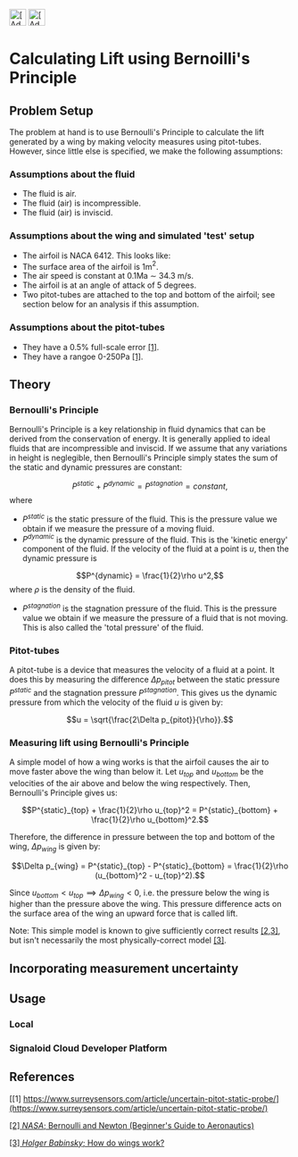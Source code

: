 [<img src="https://assets.signaloid.io/add-to-signaloid-cloud-logo-dark-v6.png#gh-dark-mode-only" alt="[Add to signaloid.io]" height="30">](https://signaloid.io/repositories?connect=https://github.com/janithpet/signaloid-bernoulli#gh-dark-mode-only)
[<img src="https://assets.signaloid.io/add-to-signaloid-cloud-logo-light-v6.png#gh-light-mode-only" alt="[Add to signaloid.io]" height="30">](https://signaloid.io/repositories?connect=https://github.com/janithpet/signaloid-bernoulli#gh-light-mode-only)

# Calculating Lift using Bernoilli's Principle
## Problem Setup
The problem at hand is to use Bernoulli's Principle to calculate the lift generated by a wing by making velocity measures using pitot-tubes. However, since little else is specified, we make the following assumptions:

### Assumptions about the fluid
- The fluid is air.
- The fluid (air) is incompressible.
- The fluid (air) is inviscid.

### Assumptions about the wing and simulated 'test' setup
- The airfoil is NACA 6412. This looks like:
- The surface area of the airfoil is 1m$^2$.
- The air speed is constant at 0.1Ma $\sim$ 34.3 m/s.
- The airfoil is at an angle of attack of 5 degrees.
- Two pitot-tubes are attached to the top and bottom of the airfoil; see section below for an analysis if this assumption.

### Assumptions about the pitot-tubes
- They have a 0.5% full-scale error [[1]](https://www.surreysensors.com/article/uncertain-pitot-static-probe/).
- They have a rangoe 0-250Pa [[1]](https://www.surreysensors.com/article/uncertain-pitot-static-probe/).


## Theory
### Bernoulli's Principle
Bernoulli's Principle is a key relationship in fluid dynamics that can be derived from the conservation of energy. It is generally applied to ideal fluids that are incompressible and inviscid. If we assume that any variations in height is neglegible, then Bernoulli's Principle simply states the sum of the static and dynamic pressures are constant:

$$P^{static} + P^{dynamic} = P^{stagnation} = constant,$$
where
- $P^{static}$ is the static pressure of the fluid. This is the pressure value we obtain if we measure the pressure of a moving fluid.
- $P^{dynamic}$ is the dynamic pressure of the fluid. This is the 'kinetic energy' component of the fluid. If the velocity of the fluid at a point is $u$, then the dynamic pressure is

$$P^{dynamic} = \frac{1}{2}\rho u^2,$$
where $\rho$ is the density of the fluid.

- $P^{stagnation}$ is the stagnation pressure of the fluid. This is the pressure value we obtain if we measure the pressure of a fluid that is not moving. This is also called the 'total pressure' of the fluid.

### Pitot-tubes
A pitot-tube is a device that measures the velocity of a fluid at a point. It does this by measuring the difference $\Delta p_{pitot}$ between the static pressure $P^{static}$ and the stagnation pressure $P^{stagnation}$. This gives us the dynamic pressure from which the velocity of the fluid $u$ is given by:

$$u = \sqrt{\frac{2\Delta p_{pitot}}{\rho}}.$$

### Measuring lift using Bernoulli's Principle
A simple model of how a wing works is that the airfoil causes the air to move faster above the wing than below it. Let $u_{top}$ and $u_{bottom}$ be the velocities of the air above and below the wing respectively. Then, Bernoulli's Principle gives us:

$$P^{static}_{top} + \frac{1}{2}\rho u_{top}^2 = P^{static}_{bottom} + \frac{1}{2}\rho u_{bottom}^2.$$

Therefore, the difference in pressure between the top and bottom of the wing, $\Delta p_{wing}$ is given by:

$$\Delta p_{wing} = P^{static}_{top} - P^{static}_{bottom} = \frac{1}{2}\rho (u_{bottom}^2 - u_{top}^2).$$

Since $u_{bottom} < u_{top} \implies \Delta p_{wing} < 0$, i.e. the pressure below the wing is higher than the pressure above the wing. This pressure difference acts on the surface area of the wing an upward force that is called lift.

Note: This simple model is known to give sufficiently correct results [\[2](https://www1.grc.nasa.gov/beginners-guide-to-aeronautics/bernoulli-and-newton/),[3\]](https://www3.eng.cam.ac.uk/outreach/Project-resources/Wind-turbine/howwingswork.pdf), but isn't necessarily the most physically-correct model [[3]](https://www3.eng.cam.ac.uk/outreach/Project-resources/Wind-turbine/howwingswork.pdf).

## Incorporating measurement uncertainty


## Usage

### Local

### Signaloid Cloud Developer Platform

## References
[[1] https://www.surreysensors.com/article/uncertain-pitot-static-probe/](https://www.surreysensors.com/article/uncertain-pitot-static-probe/)

[[2] *NASA*; Bernoulli and Newton (Beginner's Guide to Aeronautics)](https://www1.grc.nasa.gov/beginners-guide-to-aeronautics/bernoulli-and-newton/)

[[3] *Holger Babinsky*; How do wings work?](https://www3.eng.cam.ac.uk/outreach/Project-resources/Wind-turbine/howwingswork.pdf)